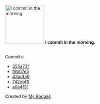 <img src="https://github.com/my-badges/my-badges/blob/master/src/all-badges/time-of-commit/morning-commits.png?raw=true" alt="I commit in the morning." title="I commit in the morning." width="128">
<strong>I commit in the morning.</strong>
<br><br>

Commits:

- <a href="https://github.com/Neptunium931/Neptunium931/commit/355a73fd2328f556649b97e122cb2bf81e583f57">355a73f</a>
- <a href="https://github.com/Neptunium931/Neptunium931/commit/f9b07e5a875b9bf4555ad85010f3e9157d80ad2d">f9b07e5</a>
- <a href="https://github.com/Neptunium931/Exegol-images/commit/435df59c8904a32bbb7de3b655ecd7c30491ce3e">435df59</a>
- <a href="https://github.com/Neptunium931/Exegol-images/commit/742ebf6e08c051b699c94842c83f06a2b614c6a1">742ebf6</a>
- <a href="https://github.com/Neptunium931/Exegol-images/commit/a0a4f31c7446f71ef934051f8f597f4354650124">a0a4f31</a>


Created by <a href="https://github.com/my-badges/my-badges">My Badges</a>